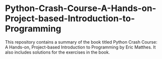 # Python-Crash-Course-A-Hands-on-Project-based-Introduction-to-Programming
This repository contains a summary of the book titled Python Crash Course: A Hands-on, Project-based Introduction to Programming by Eric Matthes. It also includes solutions for the exercises in the book.

